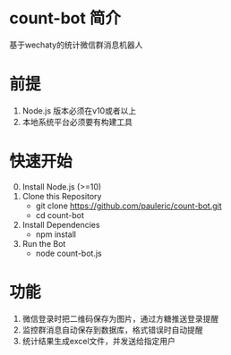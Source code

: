 # count-bot 简介
基于wechaty的统计微信群消息机器人

# 前提
1. Node.js 版本必须在v10或者以上
2. 本地系统平台必须要有构建工具

# 快速开始
0. Install Node.js (>=10)
1. Clone this Repository
    - git clone https://github.com/pauleric/count-bot.git
    - cd count-bot
2. Install Dependencies
    - npm install 
3. Run the Bot
    - node count-bot.js

# 功能
1. 微信登录时把二维码保存为图片，通过方糖推送登录提醒
2. 监控群消息自动保存到数据库，格式错误时自动提醒
3. 统计结果生成excel文件，并发送给指定用户

